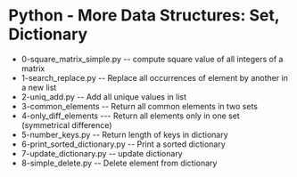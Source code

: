 # Python - More Data Structures: Set, Dictionary
- 0-square_matrix_simple.py -- compute square value of all integers of a matrix
- 1-search_replace.py -- Replace all occurrences of element by another in a new list
- 2-uniq_add.py -- Add all unique values in list
- 3-common_elements -- Return all common elements in two sets
- 4-only_diff_elements --- Return all elements only in one set (symmetrical difference)
- 5-number_keys.py -- Return length of keys in dictionary
- 6-print_sorted_dictionary.py -- Print a sorted dictionary
- 7-update_dictionary.py -- update dictionary 
- 8-simple_delete.py -- Delete element from dictionary

